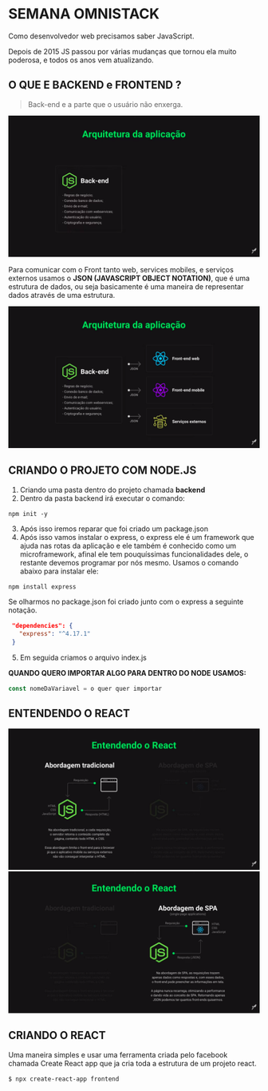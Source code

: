 # SEMANA OMNISTACK
 
Como desenvolvedor web precisamos saber JavaScript.
 
Depois de 2015 JS passou por várias mudanças que tornou ela muito poderosa, e todos os anos vem atualizando.
 
## O QUE E BACKEND e FRONTEND ?
 
>Back-end e a parte que o usuário não enxerga.
 
<img src="/docs/img/01.png">
 
Para comunicar com o Front tanto web, services mobiles, e serviços externos usamos o **JSON (JAVASCRIPT OBJECT NOTATION)**, que é uma estrutura de dados, ou seja basicamente é uma maneira de representar dados através de uma estrutura.
 
<img src="/docs/img/02.png">

## CRIANDO O PROJETO COM NODE.JS
 
1. Criando uma pasta dentro do projeto chamada **backend**
2. Dentro da pasta backend irá executar o comando:
 
```
npm init -y
```
3. Após isso iremos reparar que foi criado um package.json
4. Após isso vamos instalar o express, o express ele é um framework que ajuda nas rotas da aplicação e ele também é conhecido como um microframework, afinal ele tem pouquíssimas funcionalidades dele, o restante devemos programar por nós mesmo. Usamos o comando abaixo para instalar ele:
 
```
npm install express
```
Se olharmos no package.json foi criado junto com o express a seguinte notação.
 
```JSON
 "dependencies": {
   "express": "^4.17.1"
 }
```
5. Em seguida criamos o arquivo index.js

**QUANDO QUERO IMPORTAR ALGO PARA DENTRO DO NODE USAMOS:**

```js
const nomeDaVariavel = o quer quer importar
```

## ENTENDENDO O REACT

<img src="/docs/img/03.png">

<img src="/docs/img/04.png">

## CRIANDO O REACT 

Uma maneira simples e usar uma ferramenta criada pelo facebook chamada Create React app que ja cria toda a estrutura de um projeto react.

```zsh
$ npx create-react-app frontend
```
